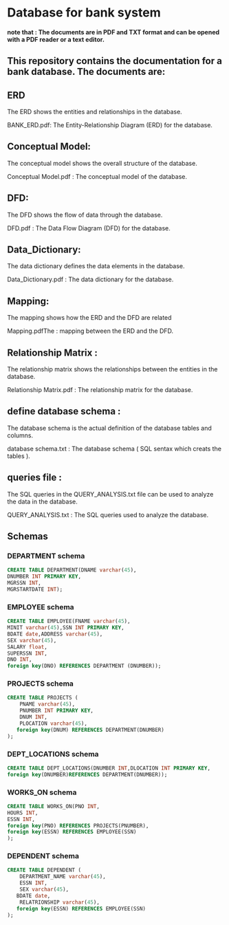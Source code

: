 # Database for bank system  

#### note that : The documents are in PDF and TXT format and can be opened with a PDF reader or a text editor.

## This repository contains the documentation for a bank database. The documents are:

## ERD
The ERD shows the entities and relationships in the database.

BANK_ERD.pdf: The Entity-Relationship Diagram (ERD) for the database.


## Conceptual Model: 
The conceptual model shows the overall structure of the database.

Conceptual Model.pdf : The conceptual model of the database.


## DFD: 
The DFD shows the flow of data through the database.

DFD.pdf : The Data Flow Diagram (DFD) for the database.


## Data_Dictionary: 
The data dictionary defines the data elements in the database.

Data_Dictionary.pdf : The data dictionary for the database.


## Mapping:
The mapping shows how the ERD and the DFD are related

Mapping.pdfThe : mapping between the ERD and the DFD.


## Relationship Matrix :
The relationship matrix shows the relationships between the entities in the database.

Relationship Matrix.pdf : The relationship matrix for the database.


## define database schema : 
The database schema is the actual definition of the database tables and columns.

database schema.txt : The database schema ( SQL sentax which creats the tables ).


## queries file :
The SQL queries in the QUERY_ANALYSIS.txt file can be used to analyze the data in the database.

QUERY_ANALYSIS.txt : The SQL queries used to analyze the database.



## Schemas

### DEPARTMENT schema
```sql
CREATE TABLE DEPARTMENT(DNAME varchar(45), 
DNUMBER INT PRIMARY KEY, 
MGRSSN INT, 
MGRSTARTDATE INT);
```

### EMPLOYEE schema
```sql
CREATE TABLE EMPLOYEE(FNAME varchar(45), 
MINIT varchar(45),SSN INT PRIMARY KEY, 
BDATE date,ADDRESS varchar(45), 
SEX varchar(45), 
SALARY float, 
SUPERSSN INT, 
DNO INT, 
foreign key(DNO) REFERENCES DEPARTMENT (DNUMBER)); 
```

### PROJECTS schema
```sql
CREATE TABLE PROJECTS ( 
    PNAME varchar(45), 
    PNUMBER INT PRIMARY KEY, 
    DNUM INT, 
    PLOCATION varchar(45), 
   foreign key(DNUM) REFERENCES DEPARTMENT(DNUMBER) 
);
```


### DEPT_LOCATIONS schema
```sql
CREATE TABLE DEPT_LOCATIONS(DNUMBER INT,DLOCATION INT PRIMARY KEY, 
foreign key(DNUMBER)REFERENCES DEPARTMENT(DNUMBER)); 
```


### WORKS_ON schema
```sql
CREATE TABLE WORKS_ON(PNO INT, 
HOURS INT, 
ESSN INT, 
foreign key(PNO) REFERENCES PROJECTS(PNUMBER), 
foreign key(ESSN) REFERENCES EMPLOYEE(SSN) 
);
```


### DEPENDENT schema
```sql
CREATE TABLE DEPENDENT ( 
    DEPARTMENT_NAME varchar(45), 
    ESSN INT, 
    SEX varchar(45), 
   BDATE date, 
    RELATRIONSHIP varchar(45), 
   foreign key(ESSN) REFERENCES EMPLOYEE(SSN) 
);
```



